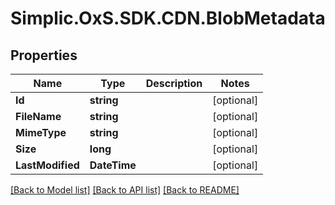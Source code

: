 # Simplic.OxS.SDK.CDN.BlobMetadata

## Properties

Name | Type | Description | Notes
------------ | ------------- | ------------- | -------------
**Id** | **string** |  | [optional] 
**FileName** | **string** |  | [optional] 
**MimeType** | **string** |  | [optional] 
**Size** | **long** |  | [optional] 
**LastModified** | **DateTime** |  | [optional] 

[[Back to Model list]](../README.md#documentation-for-models) [[Back to API list]](../README.md#documentation-for-api-endpoints) [[Back to README]](../README.md)

